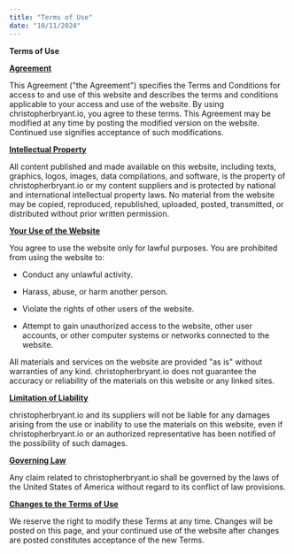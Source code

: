 ```yaml
---
title: "Terms of Use"
date: "10/11/2024"
---
```


**Terms of Use**

<ins>**Agreement**</ins>

This Agreement ("the Agreement") specifies the Terms and Conditions for access to and use of this website and describes the terms and conditions applicable to your access and use of the website. By using christopherbryant.io, you agree to these terms. This Agreement may be modified at any time by posting the modified version on the website. Continued use signifies acceptance of such modifications.

<ins>**Intellectual Property**</ins>

All content published and made available on this website, including texts, graphics, logos, images, data compilations, and software, is the property of christopherbryant.io or my content suppliers and is protected by national and international intellectual property laws. No material from the website may be copied, reproduced, republished, uploaded, posted, transmitted, or distributed without prior written permission.

<ins>**Your Use of the Website**</ins>

You agree to use the website only for lawful purposes. You are prohibited from using the website to:

- Conduct any unlawful activity.

- Harass, abuse, or harm another person.

- Violate the rights of other users of the website.

- Attempt to gain unauthorized access to the website, other user accounts, or other computer systems or networks connected to the website.

All materials and services on the website are provided "as is" without warranties of any kind. christopherbryant.io does not guarantee the accuracy or reliability of the materials on this website or any linked sites.

<ins>**Limitation of Liability**</ins>

christopherbryant.io and its suppliers will not be liable for any damages arising from the use or inability to use the materials on this website, even if christopherbryant.io or an authorized representative has been notified of the possibility of such damages.

<ins>**Governing Law**</ins>

Any claim related to christopherbryant.io shall be governed by the laws of the United States of America without regard to its conflict of law provisions.

<ins>**Changes to the Terms of Use**</ins>

We reserve the right to modify these Terms at any time. Changes will be posted on this page, and your continued use of the website after changes are posted constitutes acceptance of the new Terms.